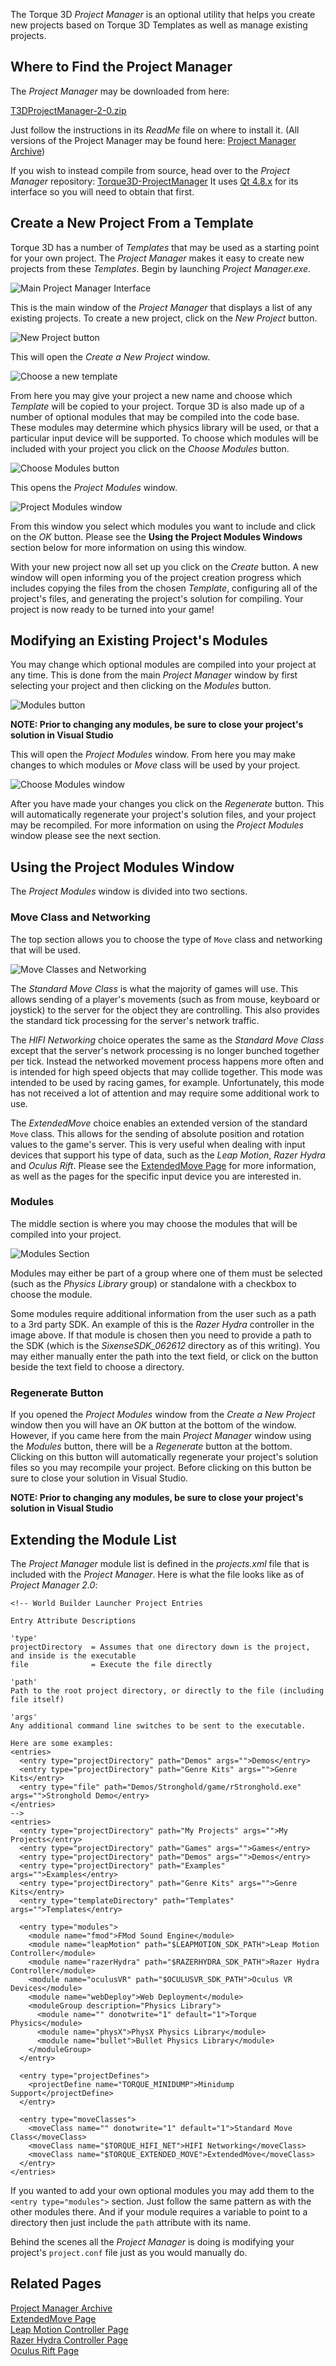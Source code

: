 The Torque 3D *Project Manager* is an optional utility that helps you create new projects based on Torque 3D Templates as well as manage existing projects.

## Where to Find the Project Manager
The *Project Manager* may be downloaded from here:

[T3DProjectManager-2-0.zip]( http://mit.garagegames.com/T3DProjectManager-2-0.zip)

Just follow the instructions in its *ReadMe* file on where to install it.  (All versions of the Project Manager may be found here: [Project Manager Archive](Project-Manager-Archive))

If you wish to instead compile from source, head over to the *Project Manager* repository: [Torque3D-ProjectManager](https://github.com/GarageGames/Torque3D-ProjectManager)  It uses [Qt 4.8.x](http://qt-project.org/downloads) for its interface so you will need to obtain that first.

## Create a New Project From a Template
Torque 3D has a number of *Templates* that may be used as a starting point for your own project.  The *Project Manager* makes it easy to create new projects from these *Templates*.  Begin by launching *Project Manager.exe*.

![Main Project Manager Interface](images/ProjectManager/2-0-MainInterface.jpg)

This is the main window of the *Project Manager* that displays a list of any existing projects.  To create a new project, click on the *New Project* button.

![New Project button](images/ProjectManager/2-0-NewProjectHighlight.jpg)

This will open the *Create a New Project* window.

![Choose a new template](images/ProjectManager/2-0-ChooseNewTemplate.jpg)

From here you may give your project a new name and choose which *Template* will be copied to your project.  Torque 3D is also made up of a number of optional modules that may be compiled into the code base.  These modules may determine which physics library will be used, or that a particular input device will be supported.  To choose which modules will be included with your project you click on the *Choose Modules* button.

![Choose Modules button](images/ProjectManager/2-0-ChooseModulesButton.jpg)

This opens the *Project Modules* window.

![Project Modules window](images/ProjectManager/2-0-ChooseModules.jpg)

From this window you select which modules you want to include and click on the *OK* button.  Please see the **Using the Project Modules Windows** section below for more information on using this window.

With your new project now all set up you click on the *Create* button.  A new window will open informing you of the project creation progress which includes copying the files from the chosen *Template*, configuring all of the project's files, and generating the project's solution for compiling.  Your project is now ready to be turned into your game!

## Modifying an Existing Project's Modules
You may change which optional modules are compiled into your project at any time.  This is done from the main *Project Manager* window by first selecting your project and then clicking on the *Modules* button.

![Modules button](images/ProjectManager/2-0-ModulesButton.jpg)

**NOTE: Prior to changing any modules, be sure to close your project's solution in Visual Studio**

This will open the *Project Modules* window.  From here you may make changes to which modules or *Move* class will be used by your project.

![Choose Modules window](images/ProjectManager/2-0-ChooseModulesExisting.jpg)

After you have made your changes you click on the *Regenerate* button.  This will automatically regenerate your project's solution files, and your project may be recompiled.  For more information on using the *Project Modules* window please see the next section.

## Using the Project Modules Window
The *Project Modules* window is divided into two sections.

### Move Class and Networking
The top section allows you to choose the type of `Move` class and networking that will be used.

![Move Classes and Networking](images/ProjectManager/2-0-MoveClasses.jpg)

The *Standard Move Class* is what the majority of games will use.  This allows sending of a player's movements (such as from mouse, keyboard or joystick) to the server for the object they are controlling.  This also provides the standard tick processing for the server's network traffic.

The *HIFI Networking* choice operates the same as the *Standard Move Class* except that the server's network processing is no longer bunched together per tick.  Instead the networked movement process happens more often and is intended for high speed objects that may collide together.  This mode was intended to be used by racing games, for example.  Unfortunately, this mode has not received a lot of attention and may require some additional work to use.

The *ExtendedMove* choice enables an extended version of the standard `Move` class.  This allows for the sending of absolute position and rotation values to the game's server.  This is very useful when dealing with input devices that support his type of data, such as the *Leap Motion*, *Razer Hydra* and *Oculus Rift*.  Please see the [ExtendedMove Page](ExtendedMove-Class) for more information, as well as the pages for the specific input device you are interested in.

### Modules
The middle section is where you may choose the modules that will be compiled into your project.

![Modules Section](images/ProjectManager/2-0-ModulesSection.jpg)

Modules may either be part of a group where one of them must be selected (such as the *Physics Library* group) or standalone with a checkbox to choose the module.

Some modules require additional information from the user such as a path to a 3rd party SDK.  An example of this is the *Razer Hydra* controller in the image above.  If that module is chosen then you need to provide a path to the SDK (which is the *SixenseSDK_062612* directory as of this writing).  You may either manually enter the path into the text field, or click on the button beside the text field to choose a directory.

### Regenerate Button
If you opened the *Project Modules* window from the *Create a New Project* window then you will have an *OK* button at the bottom of the window.  However, if you came here from the main *Project Manager* window using the *Modules* button, there will be a *Regenerate* button at the bottom.  Clicking on this button will automatically regenerate your project's solution files so you may recompile your project.  Before clicking on this button be sure to close your solution in Visual Studio.

**NOTE: Prior to changing any modules, be sure to close your project's solution in Visual Studio**

## Extending the Module List
The *Project Manager* module list is defined in the *projects.xml* file that is included with the *Project Manager*.  Here is what the file looks like as of *Project Manager 2.0*:

```
<!-- World Builder Launcher Project Entries

Entry Attribute Descriptions

'type'
projectDirectory  = Assumes that one directory down is the project, and inside is the executable
file              = Execute the file directly

'path'
Path to the root project directory, or directly to the file (including file itself)

'args'
Any additional command line switches to be sent to the executable.

Here are some examples:
<entries>
  <entry type="projectDirectory" path="Demos" args="">Demos</entry>
  <entry type="projectDirectory" path="Genre Kits" args="">Genre Kits</entry>
  <entry type="file" path="Demos/Stronghold/game/rStronghold.exe" args="">Stronghold Demo</entry>
</entries>
-->
<entries>
  <entry type="projectDirectory" path="My Projects" args="">My Projects</entry>
  <entry type="projectDirectory" path="Games" args="">Games</entry>
  <entry type="projectDirectory" path="Demos" args="">Demos</entry>
  <entry type="projectDirectory" path="Examples" args="">Examples</entry>
  <entry type="projectDirectory" path="Genre Kits" args="">Genre Kits</entry>
  <entry type="templateDirectory" path="Templates" args="">Templates</entry>

  <entry type="modules">
    <module name="fmod">FMod Sound Engine</module>
    <module name="leapMotion" path="$LEAPMOTION_SDK_PATH">Leap Motion Controller</module>
    <module name="razerHydra" path="$RAZERHYDRA_SDK_PATH">Razer Hydra Controller</module>
    <module name="oculusVR" path="$OCULUSVR_SDK_PATH">Oculus VR Devices</module>
    <module name="webDeploy">Web Deployment</module>
    <moduleGroup description="Physics Library">
      <module name="" donotwrite="1" default="1">Torque Physics</module>
      <module name="physX">PhysX Physics Library</module>
      <module name="bullet">Bullet Physics Library</module>
    </moduleGroup>
  </entry>

  <entry type="projectDefines">
    <projectDefine name="TORQUE_MINIDUMP">Minidump Support</projectDefine>
  </entry>

  <entry type="moveClasses">
    <moveClass name="" donotwrite="1" default="1">Standard Move Class</moveClass>
    <moveClass name="$TORQUE_HIFI_NET">HIFI Networking</moveClass>
    <moveClass name="$TORQUE_EXTENDED_MOVE">ExtendedMove</moveClass>
  </entry>
</entries>
```

If you wanted to add your own optional modules you may add them to the `<entry type="modules">` section.  Just follow the same pattern as with the other modules there.  And if your module requires a variable to point to a directory then just include the `path` attribute with its name.

Behind the scenes all the *Project Manager* is doing is modifying your project's `project.conf` file just as you would manually do.

## Related Pages
[Project Manager Archive](Project-Manager-Archive)  
[ExtendedMove Page](ExtendedMove-Class)  
[Leap Motion Controller Page](Leap-Motion)  
[Razer Hydra Controller Page](Razer-Hydra)  
[Oculus Rift Page](Oculus-Rift)  
